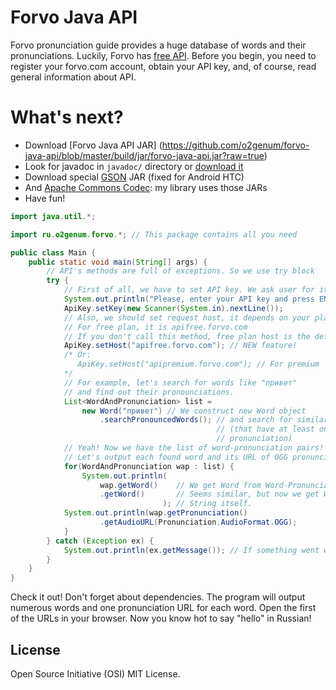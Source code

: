 Forvo Java API
==============
Forvo pronunciation guide provides a huge database of words and their pronunciations. Luckily, Forvo has [free API](http://api.forvo.com/). Before you begin, you need to register your forvo.com account, obtain your API key, and, of course, read general information about API.

What's next?
============
 * Download [Forvo Java API JAR] (https://github.com/o2genum/forvo-java-api/blob/master/build/jar/forvo-java-api.jar?raw=true)
 * Look for javadoc in `javadoc/` directory or [download it](https://github.com/o2genum/forvo-java-api/blob/master/build/jar/forvo-java-api-javadoc.jar?raw=true)
 * Download special [GSON](https://github.com/o2genum/forvo-java-api/blob/master/lib/fixed-gson-1.7.1.jar?raw=true) JAR (fixed for Android HTC)
 * And [Apache Commons Codec](http://commons.apache.org/codec/): my library uses those JARs
 * Have fun!

```java
import java.util.*;

import ru.o2genum.forvo.*; // This package contains all you need

public class Main {
	public static void main(String[] args) {
		// API's methods are full of exceptions. So we use try block
		try {
			// First of all, we have to set API key. We ask user for it
			System.out.println("Please, enter your API key and press ENTER:");
			ApiKey.setKey(new Scanner(System.in).nextLine());
            // Also, we should set request host, it depends on your plan.
            // For free plan, it is apifree.forvo.com
            // If you don't call this method, free plan host is the default value.
            ApiKey.setHost("apifree.forvo.com"); // NEW feature!
            /* Or:
               ApiKey.setHost("apipremium.forvo.com"); // For premium
            */
			// For example, let's search for words like "привет"
			// and find out their pronounciations.
			List<WordAndPronunciation> list = 
				new Word("привет") // We construct new Word object
					.searchPronouncedWords(); // and search for similar words
											  // (that have at least one
											  // pronunciation)
			// Yeah! Now we have the list of word-pronunciation pairs!
			// Let's output each found word and its URL of OGG pronunciation sound
			for(WordAndPronunciation wap : list) {
				System.out.println(
					wap.getWord()    // We get Word from Word-Pronunciation pair
					.getWord()       // Seems similar, but now we get Word's
							      ); // String itself.
			System.out.println(wap.getPronunciation()
					.getAudioURL(Pronunciation.AudioFormat.OGG);
			}
		} catch (Exception ex) {
			System.out.println(ex.getMessage()); // If something went wrong
		}
	}
}
```
Check it out! Don't forget about dependencies. The program will output numerous words and one pronunciation URL for each word. Open the first of the URLs in your browser. Now you know hot to say "hello" in Russian!

License
-------
Open Source Initiative (OSI) MIT License.
